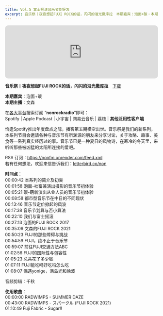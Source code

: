 ```yaml
---
title: Vol.5 富士摇滚音乐节能好怎
excerpt: 音乐祭丨夜夜想起FUJI ROCK的话，闪闪的泪光撒库拉　本期嘉宾：泡面+碳・本期主播：文森　在各大平台搜索订阅 “nonrockradio”即可
---
```


<iframe allow="autoplay *; encrypted-media *; fullscreen *; clipboard-write" frameborder="0" height="175" style="width:100%;max-width:660px;overflow:hidden;border-radius:10px;" sandbox="allow-forms allow-popups allow-same-origin allow-scripts allow-storage-access-by-user-activation allow-top-navigation-by-user-activation" src="https://embed.podcasts.apple.com/cn/podcast/vol-5-%E5%AF%8C%E5%A3%AB%E6%91%87%E6%BB%9A%E9%9F%B3%E4%B9%90%E8%8A%82%E8%83%BD%E5%A5%BD%E6%80%8E/id1630413360?i=1000679319551"></iframe>

**音乐祭丨夜夜想起FUJI ROCK的话，闪闪的泪光撒库拉**　[下载](https://dts.podtrac.com/redirect.mp3/baabao-episode-stream-set.s3.amazonaws.com/e7da80670f8e426eaacbed6181630337--202412050548351733377715.mp3)  
  
**本期嘉宾**：泡面+碳  
**本期主播**：文森    
  
在[各大平台](https://nonfm.onrender.com/)搜索订阅 “**nonrockradio**”即可：  
Spotify | Apple Podcast | 小宇宙 | 网易云音乐 | 荔枝 | **其他泛用性客户端**  
  
恰逢Spotify推出年度盘点之际，播客第五期横空出世。音乐祭是我们的新系列，本系列节目会邀请各种与音乐节有所渊源的朋友来分享讨论，关于攻略、趣事、美食等一系列真实经历过的事。音乐节已是一种夏日的风物诗，在寒冷的冬天里，来听听那些被凶猛的太阳所连接的爱吧。  
  
RSS 订阅：https://nonfm.onrender.com/feed.xml  
若有任何想法，欢迎来信告诉我们：[letterbird.co/non](https://letterbird.co/non)  
  
**时间点**：  
00:00:42 本系列的简介及初衷  
00:01:58 泡面-社畜兼演出摄影的音乐节初体验  
00:05:21 碳-萌新演出从业人员的音乐节初体验  
00:08:58 都市型音乐节在中日的不同现状  
00:13:46 音乐节定价掀起的风波  
00:17:38 音乐节划算与否小算法  
00:22:10 我们与富士摇滚  
00:27:13 泡面的FUJI ROCK 2017  
00:35:06 文森的FUJI ROCK 2021  
00:50:23 FUJI的那些障碍与挑战  
00:54:59 FUJI，绝不止于音乐节  
00:59:07 前往FUJI交通方法ABC  
01:02:56 FUJI的国际性与包容性  
01:05:23 总共花了多少钱  
01:07:11 FUJI能吃吗好吃吗怎么吃  
01:08:07 偶遇yonige，满岛光和徐波  
  
音频剪辑：千秋  
  
**使用歌曲**：  
00:00:00 RADWIMPS - SUMMER DAZE  
00:43:00 RADWIMPS - スパークル (FUJI ROCK 2021)  
01:10:49 Fuji Fabric - Sugar!!  
